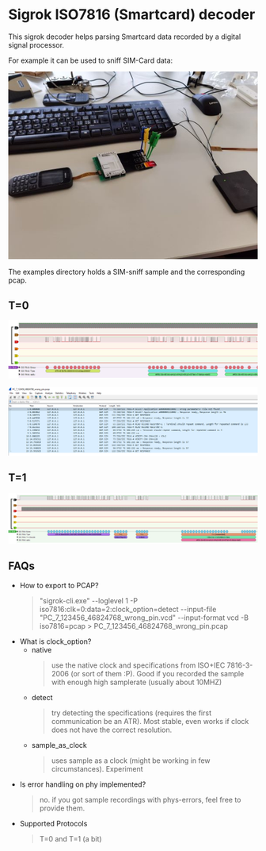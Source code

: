 # Sigrok ISO7816 (Smartcard) decoder

This sigrok decoder helps parsing Smartcard data recorded by a digital signal processor.

For example it can be used to sniff SIM-Card data:

![SIM-Sniff](https://raw.githubusercontent.com/svenso/sigrok_iso7816/main/resources/sim_sniff.jpg)

The examples directory holds a SIM-sniff sample and the corresponding pcap.

## T=0
![T=0 sample](https://raw.githubusercontent.com/svenso/sigrok_iso7816/main/resources/paymentcard_t0.PNG)

![T=0 wireshark](https://raw.githubusercontent.com/svenso/sigrok_iso7816/main/resources/paymentcard_t0_wireshark.PNG)
## T=1
![T=1 sample](https://raw.githubusercontent.com/svenso/sigrok_iso7816/main/resources/mastercard_t1.PNG)

## FAQs
- How to export to PCAP?
    > "sigrok-cli.exe" --loglevel 1 -P iso7816:clk=0:data=2:clock_option=detect --input-file "PC_7_123456_46824768_wrong_pin.vcd" --input-format vcd -B iso7816=pcap > PC_7_123456_46824768_wrong_pin.pcap
- What is clock_option?
    - native
        > use the native clock and specifications from ISO+IEC 7816-3-2006 (or sort of them :P). Good if you recorded the sample with enough high samplerate (usually about 10MHZ)
    - detect
        > try detecting the specifications (requires the first communication be an ATR). Most stable, even works if clock does not have the correct resolution.
    - sample_as_clock
        > uses sample as a clock (might be working in few circumstances). Experiment
- Is error handling on phy implemented?
    > no. if you got sample recordings with phys-errors, feel free to provide them.
- Supported Protocols
    > T=0 and T=1 (a bit)



